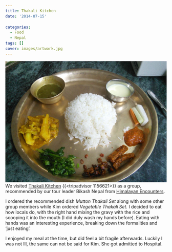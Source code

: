 ```yaml
---
title: Thakali Kitchen
date: '2014-07-15'

categories:
  - Food
  - Nepal
tags: []
cover: images/artwork.jpg
---
```


![](images/1405403578_thumb.png) We visited [Thakali Kitchen](https://www.tripadvisor.com/Restaurant_Review-g293890-d1156621-Reviews-Thakali_Kitchen-Kathmandu_Kathmandu_Valley_Bagmati_Zone_Central_Region.html) {{<tripadvisor 1156621>}} as a group, recommended by our tour leader Bikash Nepal from [Himalayan Encounters](https://himalayanencounters.com/).

I ordered the recommended dish _Mutton Thakali Set_ along with some other group members while Kim ordered _Vegetable Thakali Set._ I decided to eat how locals do, with the right hand mixing the gravy with the rice and scooping it into the mouth (I did duly wash my hands before). Eating with hands was an interesting experience, breaking down the formalities and ‘just eating’.

I enjoyed my meal at the time, but did feel a bit fragile afterwards. Luckily I was not Ill, the same can not be said for Kim. She got admitted to Hospital.
